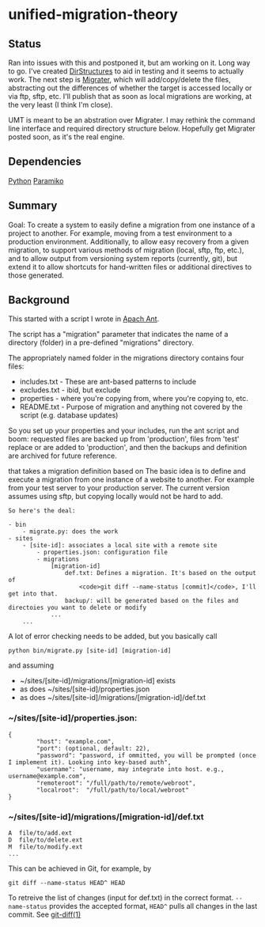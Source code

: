 unified-migration-theory
========================

Status
------
Ran into issues with this and postponed it, but am working on it. Long way to go. I've created [DirStructures](https://github.com/athill/DirFixtures) to aid in testing and it seems to actually work. The next step is [Migrater](https://github.com/athill/unified-migration-theory/blob/migrater/README.migrater.md), which will add/copy/delete the files, abstracting out the differences of whether the target is accessed locally or via ftp, sftp, etc. I'll publish that as soon as local migrations are working, at the very least (I think I'm close).

UMT is meant to be an abstration over Migrater. I may rethink the command line interface and required directory structure below. Hopefully get Migrater posted soon, as it's the real engine.

Dependencies
------------
[Python](http://www.python.org/)
[Paramiko](http://www.lag.net/paramiko/)


Summary
-------
Goal: To create a system to easily define a migration from one instance of a project to another. For example, moving from a test environment to a production environment. Additionally, to allow easy recovery from a given migration, to support various methods of migration (local, sftp, ftp, etc.), and to allow output from versioning system reports (currently, git), but extend it to allow shortcuts for hand-written files or additional directives to those generated.

Background
----------
This started with a script I wrote in [Apach Ant](http://ant.apache.org/). 

The script has a "migration" parameter that indicates the name of a directory (folder) in a pre-defined "migrations" directory.

The appropriately named folder in the migrations directory contains four files:
- includes.txt - These are ant-based patterns to include 
- excludes.txt - ibid, but exclude
- properties  - where you're copying from, where you're copying to, etc.
- README.txt  - Purpose of migration and anything not covered by the script (e.g. database updates)

So you set up your properties and your includes, run the ant script and boom: requested files are backed up from 'production', files from 'test' replace or are added to 'production', and then the backups and definition are archived for future reference.


that takes a migration definition based on 
The basic idea is to define and execute a migration from one instance of a website to another. For example from your test server to your production server. The current version assumes using sftp, but copying locally would not be hard to add.

	So here's the deal:

	- bin
		- migrate.py: does the work
	- sites
		- [site-id]: associates a local site with a remote site
			- properties.json: configuration file
			- migrations
				[migration-id]
					def.txt: Defines a migration. It's based on the output of 
						<code>git diff --name-status [commit]</code>, I'll get into that.
					backup/: will be generated based on the files and directoies you want to delete or modify
				...
		...

A lot of error checking needs to be added, but you basically call

	python bin/migrate.py [site-id] [migration-id]

and assuming 

* ~/sites/[site-id]/migrations/[migration-id] exists
* as does ~/sites/[site-id]/properties.json
* as does ~/sites/[site-id]/migrations/[migration-id]/def.txt


### ~/sites/[site-id]/properties.json:

	{
	        "host": "example.com",
	        "port": (optional, default: 22),
	        "password": "password, if ommitted, you will be prompted (once I implement it). Looking into key-based auth",
	        "username": "username, may integrate into host. e.g., username@example.com",
	        "remoteroot": "/full/path/to/remote/webroot",
	        "localroot":  "/full/path/to/local/webroot"
	}


### ~/sites/[site-id]/migrations/[migration-id]/def.txt

	A  file/to/add.ext
	D  file/to/delete.ext
	M  file/to/modify.ext
	...

This can be achieved in Git, for example, by 

	git diff --name-status HEAD^ HEAD

To retreive the list of changes (input for def.txt) in the correct format. `--name-status` provides the accepted format, `HEAD^` pulls all changes in the last commit. See [git-diff(1)](https://www.kernel.org/pub/software/scm/git/docs/git-diff.html)

